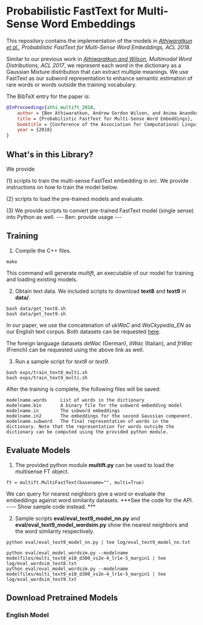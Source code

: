 # Probabilistic FastText for Multi-Sense Word Embeddings
This repository contains the implementation of the models in *[Athiwaratkun et al.](https://arxiv.org/abs/1704.08424), Probabilistic FastText for Multi-Sense Word Embeddings, ACL 2018*.

Similar to our previous work in *[Athiwaratkun and Wilson](https://arxiv.org/abs/1704.08424), Multimodal Word Distributions, ACL 2017*, we represent each word in the dictionary as a Gaussian Mixture distribution that can extract multiple meanings. We use FastText as our subword representation to enhance semantic estimation of rare words or words outside the training vocabulary. 

The BibTeX entry for the paper is:

```bibtex
@InProceedings{athi_multift_2018,
    author = {Ben Athiwaratkun, Andrew Gordon Wilson, and Anima Anandkumar},
    title = {Probabilistic FastText for Multi-Sense Word Embeddings},
    booktitle = {Conference of the Association for Computational Linguistics (ACL)},
    year = {2018}
}
```

## What's in this Library?

We provide 

(1) scripts to train the multi-sense FastText embedding in *src*. We provide instructions on how to train the model below. 

(2) scripts to load the pre-trained models and evaluate.

(3) We provide scripts to convert pre-trained FastText model (single sense) into Python as well. 
--- Ben: provide usage ---


## Training

1. Compile the C++ files.
```
make
```
This command will generate *multift*, an executable of our model for training and loading existing models. 

2. Obtain text data. We included scripts to download **text8** and **text9** in **data/**.
```
bash data/get_text8.sh
bash data/get_text9.sh
```
In our paper, we use the concatenation of *ukWaC* and *WaCkypedia_EN* as our English text corpus. Both datasets can be requested [here](http://wacky.sslmit.unibo.it/doku.php?id=download).

The foreign language datasets *deWac* (German), *itWac* (Italian), and *frWac* (French) can be requested using the above link as well. 

3. Run a sample script for *text8* or *text9*.
```
bash exps/train_text8_multi.sh
bash exps/train_text9_multi.sh
```
After the training is complete, the following files will be saved:

```
modelname.words     List of words in the dictionary
modelname.bin       A binary file for the subword embedding model
modelname.in        The subword embeddings
modelname.in2       The embeddings for the second Gaussian component.
modelname.subword   The final representation of words in the dictionary. Note that the representation for words outside the dictionary can be computed using the provided python module.
```


## Evaluate  Models

1. The provided python module **multift.py** can be used to load the multisense FT object. 

```
ft = multift.MultiFastText(basename="", multi=True)
```

We can query for nearest neighbors give a word or evaluate the embeddings against word similarity datasets. ***See the code for the API. ---- Show sample code instead. ***

2. Sample scripts **eval/eval_text9_model_nn.py** and **eval/eval_text9_model_wordsim.py** show the nearest neighbors and the word similarity respectively. 

```
python eval/eval_text9_model_nn.py | tee log/eval_text9_model_nn.txt

python eval/eval_model_wordsim.py --modelname modelfiles/multi_text8_e10_d300_vs2e-4_lr1e-5_margin1 | tee log/eval_wordsim_text8.txt
python eval/eval_model_wordsim.py --modelname modelfiles/multi_text9_e10_d300_vs2e-4_lr1e-5_margin1 | tee log/eval_wordsim_text9.txt
```


## Download Pretrained Models

### English Model
